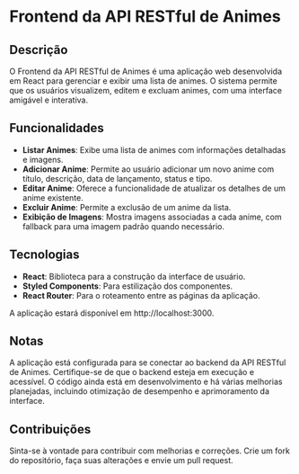 # Frontend da API RESTful de Animes

## Descrição

O Frontend da API RESTful de Animes é uma aplicação web desenvolvida em React para gerenciar e exibir uma lista de animes. O sistema permite que os usuários visualizem, editem e excluam animes, com uma interface amigável e interativa.

## Funcionalidades

- **Listar Animes**: Exibe uma lista de animes com informações detalhadas e imagens.
- **Adicionar Anime**: Permite ao usuário adicionar um novo anime com título, descrição, data de lançamento, status e tipo.
- **Editar Anime**: Oferece a funcionalidade de atualizar os detalhes de um anime existente.
- **Excluir Anime**: Permite a exclusão de um anime da lista.
- **Exibição de Imagens**: Mostra imagens associadas a cada anime, com fallback para uma imagem padrão quando necessário.

## Tecnologias

- **React**: Biblioteca para a construção da interface de usuário.
- **Styled Components**: Para estilização dos componentes.
- **React Router**: Para o roteamento entre as páginas da aplicação.

A aplicação estará disponível em http://localhost:3000.

## Notas
A aplicação está configurada para se conectar ao backend da API RESTful de Animes. Certifique-se de que o backend esteja em execução e acessível.
O código ainda está em desenvolvimento e há várias melhorias planejadas, incluindo otimização de desempenho e aprimoramento da interface.

## Contribuições
Sinta-se à vontade para contribuir com melhorias e correções. Crie um fork do repositório, faça suas alterações e envie um pull request.


